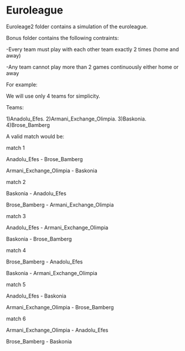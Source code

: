 # Euroleague
Euroleage2 folder contains a simulation of the euroleague.

Bonus folder contains the following contraints:

  -Every team must play with each other team exactly 2 times (home and away)
  
  -Any team cannot play more than 2 games continuously either home or away
  
For example:

We will use only 4 teams for simplicity.

Teams:

1)Anadolu_Efes. 2)Armani_Exchange_Olimpia. 3)Baskonia. 4)Brose_Bamberg


A valid match would be:
 
match 1

Anadolu_Efes - Brose_Bamberg

Armani_Exchange_Olimpia - Baskonia


match 2

Baskonia - Anadolu_Efes

Brose_Bamberg - Armani_Exchange_Olimpia


match 3

Anadolu_Efes - Armani_Exchange_Olimpia

Baskonia - Brose_Bamberg


match 4

Brose_Bamberg - Anadolu_Efes

Baskonia - Armani_Exchange_Olimpia


match 5

Anadolu_Efes - Baskonia

Armani_Exchange_Olimpia - Brose_Bamberg


match 6

Armani_Exchange_Olimpia - Anadolu_Efes

Brose_Bamberg - Baskonia



